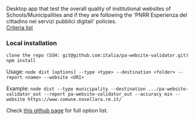 Desktop app that test the overall quality of institutional websites of Schools/Municipalities and if 
they are following the 'PNRR Esperienza del cittadino nei servizi pubblici digitali' policies. <br />
[Criteria list](https://docs.italia.it/italia/designers-italia/app-valutazione-modelli-docs/it/versione-attuale/index.html)

### Local installation
```
clone the repo (SSH: git@github.com:italia/pa-website-validator.git)
npm install
```

Usage: `node dist [options] --type <type> --destination <folder> --report <name> --website <URI>`

Example: `node dist --type municipality --destination .../pa-website-validator_out --report pa-website-validator_out --accuracy min --website https://www.comune.novellara.re.it/`

Check [this github page](https://github.com/italia/pa-website-validator) for full option list.
